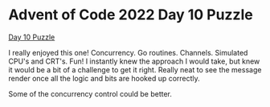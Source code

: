 # Advent of Code 2022 Day 10 Puzzle

[Day 10 Puzzle](https://adventofcode.com/2022/day/10)

I really enjoyed this one! Concurrency. Go routines. Channels. Simulated CPU's and CRT's. Fun! I instantly knew the approach I would take, but knew it would be a bit of a challenge to get it right. Really neat to see the message render once all the logic and bits are hooked up correctly.

Some of the concurrency control could be better.
